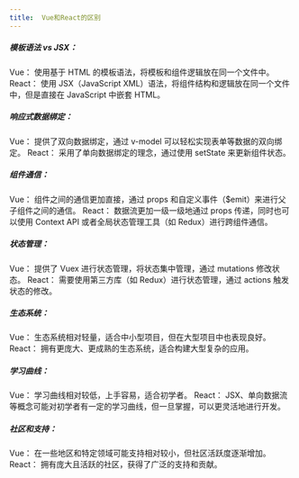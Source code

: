 ```yaml
---
title:  Vue和React的区别
---
```



##### 模板语法 vs JSX：

Vue： 使用基于 HTML 的模板语法，将模板和组件逻辑放在同一个文件中。
React： 使用 JSX（JavaScript XML）语法，将组件结构和逻辑放在同一个文件中，但是直接在 JavaScript 中嵌套 HTML。

##### 响应式数据绑定：

Vue： 提供了双向数据绑定，通过 v-model 可以轻松实现表单等数据的双向绑定。
React： 采用了单向数据绑定的理念，通过使用 setState 来更新组件状态。

##### 组件通信：

Vue： 组件之间的通信更加直接，通过 props 和自定义事件（$emit）来进行父子组件之间的通信。
React： 数据流更加一级一级地通过 props 传递，同时也可以使用 Context API 或者全局状态管理工具（如 Redux）进行跨组件通信。

##### 状态管理：

Vue： 提供了 Vuex 进行状态管理，将状态集中管理，通过 mutations 修改状态。
React： 需要使用第三方库（如 Redux）进行状态管理，通过 actions 触发状态的修改。

##### 生态系统：

Vue： 生态系统相对轻量，适合中小型项目，但在大型项目中也表现良好。
React： 拥有更庞大、更成熟的生态系统，适合构建大型复杂的应用。

##### 学习曲线：

Vue： 学习曲线相对较低，上手容易，适合初学者。
React： JSX、单向数据流等概念可能对初学者有一定的学习曲线，但一旦掌握，可以更灵活地进行开发。

##### 社区和支持：

Vue： 在一些地区和特定领域可能支持相对较小，但社区活跃度逐渐增加。
React： 拥有庞大且活跃的社区，获得了广泛的支持和贡献。
